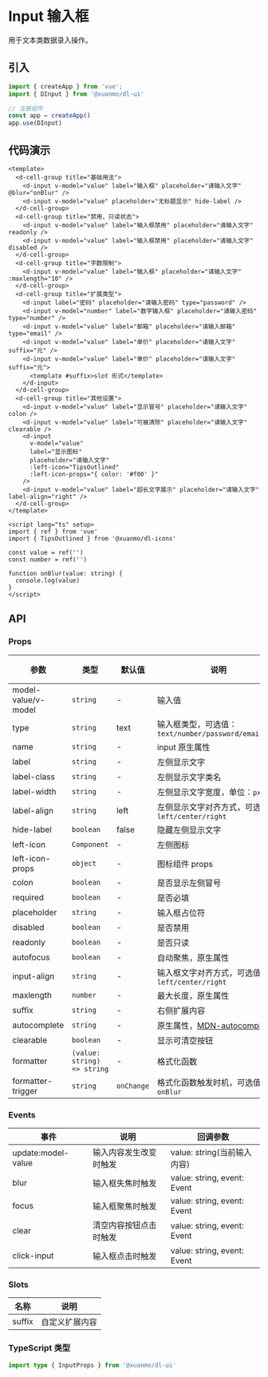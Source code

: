 # Input 输入框

用于文本类数据录入操作。

## 引入

```typescript
import { createApp } from 'vue';
import { DInput } from '@xuanmo/dl-ui'

// 注册组件
const app = createApp()
app.use(DInput)
```

## 代码演示

```vue client=Mobile playground=MInput
<template>
  <d-cell-group title="基础用法">
    <d-input v-model="value" label="输入框" placeholder="请输入文字" @blur="onBlur" />
    <d-input v-model="value" placeholder="无标题显示" hide-label />
  </d-cell-group>
  <d-cell-group title="禁用、只读状态">
    <d-input v-model="value" label="输入框禁用" placeholder="请输入文字" readonly />
    <d-input v-model="value" label="输入框禁用" placeholder="请输入文字" disabled />
  </d-cell-group>
  <d-cell-group title="字数限制">
    <d-input v-model="value" label="输入框" placeholder="请输入文字" :maxlength="10" />
  </d-cell-group>
  <d-cell-group title="扩展类型">
    <d-input label="密码" placeholder="请输入密码" type="password" />
    <d-input v-model="number" label="数字输入框" placeholder="请输入密码" type="number" />
    <d-input v-model="value" label="邮箱" placeholder="请输入邮箱" type="email" />
    <d-input v-model="value" label="单价" placeholder="请输入文字" suffix="元" />
    <d-input v-model="value" label="单价" placeholder="请输入文字" suffix="元">
      <template #suffix>slot 形式</template>
    </d-input>
  </d-cell-group>
  <d-cell-group title="其他设置">
    <d-input v-model="value" label="显示冒号" placeholder="请输入文字" colon />
    <d-input v-model="value" label="可被清除" placeholder="请输入文字" clearable />
    <d-input
      v-model="value"
      label="显示图标"
      placeholder="请输入文字"
      :left-icon="TipsOutlined"
      :left-icon-props="{ color: '#f00' }"
    />
    <d-input v-model="value" label="超长文字展示" placeholder="请输入文字" label-align="right" />
  </d-cell-group>
</template>

<script lang="ts" setup>
import { ref } from 'vue'
import { TipsOutlined } from '@xuanmo/dl-icons'

const value = ref('')
const number = ref('')

function onBlur(value: string) {
  console.log(value)
}
</script>
```

## API

### Props

|参数|类型|默认值|说明|必传|
|---|----|-----|---|----|
|model-value/v-model|`string`|-|输入值|N|
|type|`string`|text|输入框类型，可选值：`text/number/password/email/url`|N|
|name|`string`|-|input 原生属性|N|
|label|`string`|-|左侧显示文字|N|
|label-class|`string`|-|左侧显示文字类名|N|
|label-width|`string`|-|左侧显示文字宽度，单位：`px`|N|
|label-align|`string`|left|左侧显示文字对齐方式，可选值：`left/center/right`|N|
|hide-label|`boolean`|false|隐藏左侧显示文字|N|
|left-icon|`Component`|-|左侧图标|N|
|left-icon-props|`object`|-|图标组件 props|N|
|colon|`boolean`|-|是否显示左侧冒号|N|
|required|`boolean`|-|是否必填|N|
|placeholder|`string`|-|输入框占位符|N|
|disabled|`boolean`|-|是否禁用|N|
|readonly|`boolean`|-|是否只读|N|
|autofocus|`boolean`|-|自动聚焦，原生属性|N|
|input-align|`string`|-|输入框文字对齐方式，可选值：`left/center/right`|N|
|maxlength|`number`|-|最大长度，原生属性|N|
|suffix|`string`|-|右侧扩展内容|N|
|autocomplete|`string`|-|原生属性，[MDN-autocomplete](https://developer.mozilla.org/en-US/docs/Web/HTML/Attributes/autocomplete)|N|
|clearable|`boolean`|-|显示可清空按钮|N|
|formatter|`(value: string) => string`|-|格式化函数|N|
|formatter-trigger|`string`|`onChange`|格式化函数触发时机，可选值：`onBlur`|N|

### Events

|事件|说明|回调参数|
|---|----|-------|
|update:model-value|输入内容发生改变时触发|value: string(当前输入内容)|
|blur|输入框失焦时触发|value: string, event: Event|
|focus|输入框聚焦时触发|value: string, event: Event|
|clear|清空内容按钮点击时触发|value: string, event: Event|
|click-input|输入框点击时触发|value: string, event: Event|

### Slots

|名称|说明|
|---|----|
|suffix|自定义扩展内容|

### TypeScript 类型

```typescript
import type { InputProps } from '@xuanmo/dl-ui'
```
